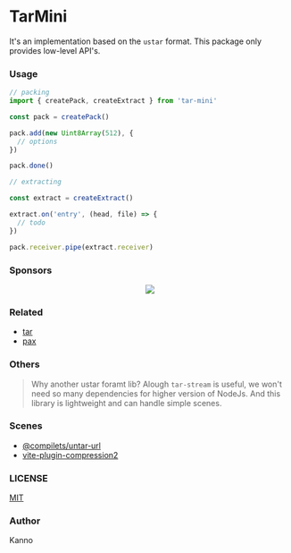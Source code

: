# TarMini

It's an implementation based on the `ustar` format. This package only provides low-level API's.

### Usage

```ts
// packing
import { createPack, createExtract } from 'tar-mini'

const pack = createPack()

pack.add(new Uint8Array(512), {
  // options
})

pack.done()

// extracting

const extract = createExtract()

extract.on('entry', (head, file) => {
  // todo
})

pack.receiver.pipe(extract.receiver)
```

### Sponsors

<p align="center">
  <a href="https://cdn.jsdelivr.net/gh/nonzzz/sponsors/sponsorkit/sponsors.svg">
    <img src="https://cdn.jsdelivr.net/gh/nonzzz/sponsors/sponsorkit/sponsors.svg"/>
  </a>
</p>

### Related

- [tar](https://www.gnu.org/software/tar/manual/html_node/Standard.html)
- [pax](https://pubs.opengroup.org/onlinepubs/9699919799/utilities/pax.html#tag_20_92_13_03)

### Others

> Why another ustar foramt lib?
> Alough `tar-stream` is useful, we won't need so many dependencies for higher version of NodeJs. And this library is lightweight and can handle simple scenes.

### Scenes

- [@compilets/untar-url](https://github.com/compilets/untar-url)
- [vite-plugin-compression2](https://github.com/nonzzz/vite-plugin-compression)

### LICENSE

[MIT](./LICENSE)

### Author

Kanno
